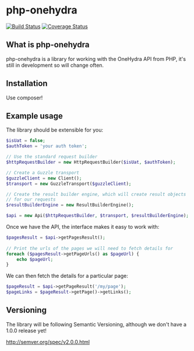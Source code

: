 php-onehydra
============

[![Build Status](https://travis-ci.org/AmaraLiving/php-onehydra.svg?branch=master)](https://travis-ci.org/AmaraLiving/php-onehydra)
[![Coverage Status](https://coveralls.io/repos/github/AmaraLiving/php-onehydra/badge.svg?branch=master)](https://coveralls.io/github/AmaraLiving/php-onehydra?branch=master)

What is php-onehydra
--------------------

php-onehydra is a library for working with the OneHydra API from PHP, it's still in 
development so will change often. 

Installation
------------

Use composer!

Example usage
-------------

The library should be extensible for you:

```php
$isUat = false;
$authToken = 'your auth token';

// Use the standard request builder
$httpRequestBuilder = new HttpRequestBuilder($isUat, $authToken);

// Create a Guzzle transport
$guzzleClient = new Client();
$transport = new GuzzleTransport($guzzleClient);

// Create the result builder engine, which will create result objects 
// for our requests
$resultBuilderEngine = new ResultBuilderEngine();

$api = new Api($httpRequestBuilder, $transport, $resultBuilderEngine);
```

Once we have the API, the interface makes it easy to work with:

```php
$pagesResult = $api->getPagesResult();
    
// Print the urls of the pages we will need to fetch details for
foreach ($pagesResult->getPageUrls() as $pageUrl) {
    echo $pageUrl;
}
```

We can then fetch the details for a particular page:

```php
$pageResult = $api->getPageResult('/my/page');
$pageLinks = $pageResult->getPage()->getLinks();
```

Versioning
----------

The library will be following Semantic Versioning, although we don't have a 1.0.0 release
yet!

http://semver.org/spec/v2.0.0.html


